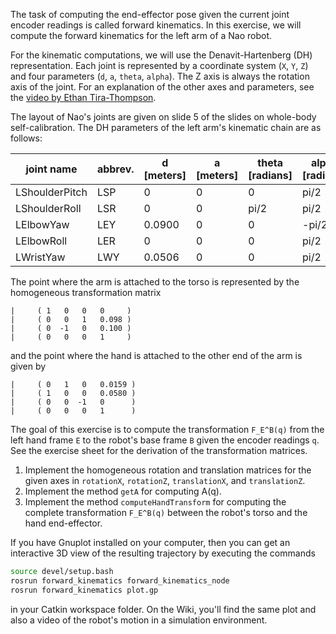 The task of computing the end-effector pose given the current joint encoder readings is called
forward kinematics. In this exercise, we will compute the forward kinematics for the left arm of a
Nao robot.

For the kinematic computations, we will use the Denavit-Hartenberg (DH) representation. Each
joint is represented by a coordinate system (`X`, `Y`, `Z`) and four parameters (`d`, `a`, `theta`, `alpha`). 
The Z axis is always the rotation axis of the joint. For an explanation of the other axes and parameters, 
see the [video by Ethan Tira-Thompson](https://www.youtube.com/watch?v=rA9tm0gTln8).

The layout of Nao's joints are given on slide 5 of the slides on whole-body self-calibration. The DH
parameters of the left arm's kinematic chain are as follows:

| joint name     | abbrev. | d [meters] | a [meters] | theta [radians] | alpha [radians] |
| -------------- | ------- | ---------- | ---------- | --------------- | --------------- |
| LShoulderPitch | LSP     | 0          | 0          | 0               |  pi/2           |
| LShoulderRoll  | LSR     | 0          | 0          | pi/2            |  pi/2           |
| LElbowYaw      | LEY     | 0.0900     | 0          | 0               | -pi/2           |
| LElbowRoll     | LER     | 0          | 0          | 0               |  pi/2           | 
| LWristYaw      | LWY     | 0.0506     | 0          | 0               |  pi/2           | 

The point where the arm is attached to the torso is represented by the homogeneous 
transformation matrix
```
|     ( 1   0   0   0     )
|     ( 0   0   1   0.098 )
|     ( 0  -1   0   0.100 )
|     ( 0   0   0   1     )
```
and the point where the hand is attached to the other end of the arm is given by 
```
|     ( 0   1   0   0.0159 )
|     ( 1   0   0   0.0580 )
|     ( 0   0  -1   0      )
|     ( 0   0   0   1      )
```

The goal of this exercise is to compute the transformation `F_E^B(q)` from the left hand frame 
`E` to the robot's base frame `B` given the encoder readings `q`. See the exercise sheet for
the derivation of the transformation matrices.

1. Implement the homogeneous rotation and translation matrices for the given axes in 
   `rotationX`, `rotationZ`, `translationX`, and `translationZ`.
2. Implement the method `getA` for computing A(q).
3. Implement the method `computeHandTransform` for computing the complete transformation
`F_E^B(q)` between the robot's torso and the hand end-effector.

If you have Gnuplot installed on your computer, then you can get an interactive 3D view
of the resulting trajectory by executing the commands
```sh
source devel/setup.bash
rosrun forward_kinematics forward_kinematics_node
rosrun forward_kinematics plot.gp
```
in your Catkin workspace folder. On the Wiki, you'll find the same plot and also a video of
the robot's motion in a simulation environment.

